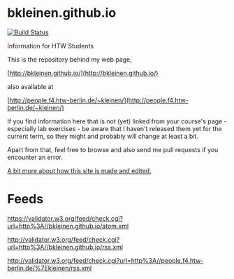 bkleinen.github.io
==================

[![Build Status](https://travis-ci.org/bkleinen/bkleinen.github.io.svg)](https://travis-ci.org/bkleinen/bkleinen.github.io)

Information for HTW Students

This is the repository behind my web page,

[http://bkleinen.github.io/](http://bkleinen.github.io/)

also available at

[http://people.f4.htw-berlin.de/~kleinen/](http://people.f4.htw-berlin.de/~kleinen/)

If you find information here that is not (yet) linked from your course's page - especially lab exercises -
be aware that I haven't released them yet for the current term, so they might and probably will change at least a bit.

Apart from that, feel free to browse and also send me pull requests if you encounter an error.

[A bit more about how this site is made and edited.](http://bkleinen.github.io/about/thissite.daswarmalhtmlundsollswiederwerden)

# Feeds

https://validator.w3.org/feed/check.cgi?url=http%3A//bkleinen.github.io/atom.xml

http://validator.w3.org/feed/check.cgi?url=http%3A//bkleinen.github.io/rss.xml

http://validator.w3.org/feed/check.cgi?url=http%3A//people.f4.htw-berlin.de/%7Ekleinen/rss.xml
